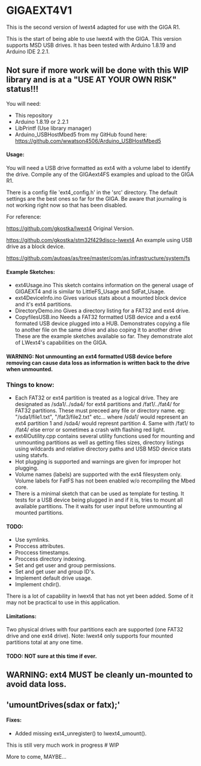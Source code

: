 # GIGAEXT4V1

This is the second version of lwext4 adapted for use with the GIGA R1. 

This is the start of being able to use lwext4 with the GIGA. This version supports MSD USB drives. It has been tested with Arduino 1.8.19 and Arduino IDE 2.2.1.

## Not sure if more work will be done with this WIP library and is at a "USE AT YOUR OWN RISK" status!!!

You will need:
- This repository
- Arduino 1.8.19 or 2.2.1
- LibPrintf (Use library manager)
- Arduino_USBHostMbed5 from my GitHub found here: https://github.com/wwatson4506/Arduino_USBHostMbed5

#### Usage:

You will need a USB drive formatted as ext4 with a volume label to identify the drive. Compile any of the GIGAext4FS examples and upload to the GIGA R1.

There is a config file 'ext4_config.h' in the 'src' directory. The default settings are the best ones so far for the GIGA. Be aware that journaling is not working right now so that has been disabled.

For reference:

https://github.com/gkostka/lwext4 Original Version.

https://github.com/gkostka/stm32f429disco-lwext4 An example using USB drive as a block device.

https://github.com/autoas/as/tree/master/com/as.infrastructure/system/fs  

#### Example Sketches:
- ext4Usage.ino This sketch contains information on the general usage of GIGAEXT4 and is similar to LittleFS_Usage and SdFat_Usage.
- ext4DeviceInfo.ino Gives various stats about a mounted block device and it's ext4 partitions.
- DirectoryDemo.ino Gives a directory listing for a FAT32 and ext4 drive.
- CopyfilesUSB.ino Needs a FAT32 formatted USB device and a ext4 formated USB device plugged into a HUB. Demonstrates copying a file
  to another file on the same drive and also coping it to another drive
These are the example sketches available so far. They demonstrate alot of LWext4's capabilities on the GIGA.

#### WARNING: Not unmounting an ext4 formatted USB device before removing can cause data loss as information is written back to the drive when unmounted.

### Things to know:
- Each FAT32 or ext4 partition is treated as a logical drive. They are designated as
  /sda1/../sda4/ for ext4 partitions and /fat1/../fat4/ for FAT32 partitions. These must
  preceed any file or directory name. eg: "/sda1/file1.txt", "/fat3/file2.txt" etc...
  where /sda1/ would represent an ext4 partition 1 and /sda4/ would represnt partition 4.
  Same with /fat1/ to /fat4/ else error or sometimes a crash  with flashing red light.
- ext4IOutility.cpp contains several utility functions used for mounting and unmounting partitions
  as well as getting files sizes, directory listings using wildcards and relative directory paths
  and USB MSD device stats using statvfs.
- Hot plugging is supported and warnings are given for improper hot plugging.
- Volume names (labels) are supported with the ext4 filesystem only. Volume labels for FatFS has
  not been enabled w/o recompiling the Mbed core.
- There is  a minimal sketch that can be used as template for testing. It tests for a USB device
  being plugged in and if it is, tries to mount all available partitions. The it waits for user input
  before unmounting al mounted partitions.
  
#### TODO:
- Use symlinks.
- Proccess attributes.
- Proccess timestamps.
- Proccess directory indexing.
- Set and get user and group permissions.
- Set and get user and group ID's.
- Implement default drive usage.
- Implement chdir().

There is a lot of capability in lwext4 that has not yet been added. Some of it may not be practical to use in this application.

#### Limitations:
 Two physical drives with four partitions each are supported (one FAT32 drive and one ext4 drive).
 Note: lwext4 only supports four mounted partitions total
       at any one time.

#### TODO: NOT sure at this time if ever.
 
 ## WARNING: ext4 MUST be cleanly un-mounted to avoid data loss.
 ##            'umountDrives(sdax or fatx);'
 
#### Fixes:
 - Added missing ext4_unregister() to lwext4_umount().

This is still very much work in progress # WIP

More to come, MAYBE...
